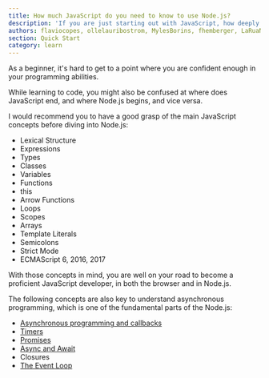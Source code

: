 ```yaml
---
title: How much JavaScript do you need to know to use Node.js?
description: 'If you are just starting out with JavaScript, how deeply do you need to know the language?'
authors: flaviocopes, ollelauribostrom, MylesBorins, fhemberger, LaRuaNa, ahmadawais, elanandkumar
section: Quick Start
category: learn
---
```


As a beginner, it's hard to get to a point where you are confident enough in your programming abilities.

While learning to code, you might also be confused at where does JavaScript end, and where Node.js begins, and vice versa.

I would recommend you to have a good grasp of the main JavaScript concepts before diving into Node.js:

* Lexical Structure
* Expressions
* Types
* Classes
* Variables
* Functions
* this
* Arrow Functions
* Loops
* Scopes
* Arrays
* Template Literals
* Semicolons
* Strict Mode
* ECMAScript 6, 2016, 2017

With those concepts in mind, you are well on your road to become a proficient JavaScript developer, in both the browser and in Node.js.

The following concepts are also key to understand asynchronous programming, which is one of the fundamental parts of the Node.js:

* [Asynchronous programming and callbacks](https://nodejs.dev/learn/javascript-asynchronous-programming-and-callbacks)
* [Timers](https://nodejs.dev/learn/discover-javascript-timers)
* [Promises](https://nodejs.dev/learn/understanding-javascript-promises)
* [Async and Await](https://nodejs.dev/learn/modern-asynchronous-javascript-with-async-and-await)
* Closures
* [The Event Loop](https://nodejs.dev/learn/the-nodejs-event-loop)
